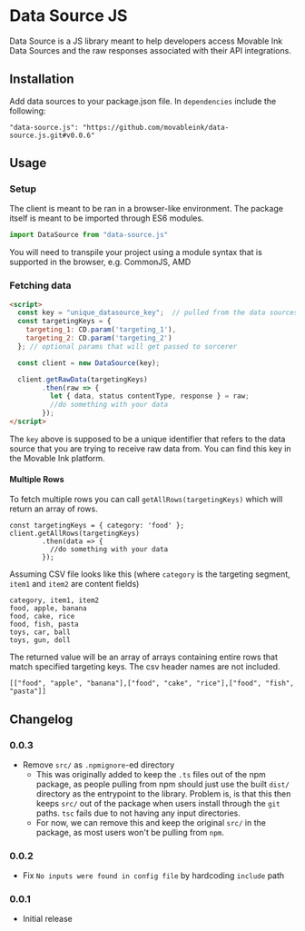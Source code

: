 # Data Source JS

Data Source is a JS library meant to help developers access Movable Ink Data Sources and the raw responses associated with their API integrations.

## Installation
Add data sources to your package.json file. In `dependencies` include the following:
```
"data-source.js": "https://github.com/movableink/data-source.js.git#v0.0.6"
```

## Usage

### Setup

The client is meant to be ran in a browser-like environment. The package itself is meant to be imported through ES6 modules.

```js
import DataSource from "data-source.js"
```

You will need to transpile your project using a module syntax that is supported in the browser, e.g. CommonJS, AMD

### Fetching data

```html
<script>
  const key = "unique_datasource_key";  // pulled from the data sources application
  const targetingKeys = {
    targeting_1: CD.param('targeting_1'),
    targeting_2: CD.param('targeting_2')
  }; // optional params that will get passed to sorcerer

  const client = new DataSource(key);

  client.getRawData(targetingKeys)
        .then(raw => {
          let { data, status contentType, response } = raw;
          //do something with your data
        });
</script>
```

The `key` above is supposed to be a unique identifier that refers to the data source that you are trying to receive raw
data from. You can find this key in the Movable Ink platform.

#### Multiple Rows

To fetch multiple rows you can call `getAllRows(targetingKeys)` which will return an array of rows.
```
const targetingKeys = { category: 'food' };
client.getAllRows(targetingKeys)
        .then(data => {
          //do something with your data
        });
```
Assuming CSV file looks like this (where `category` is the targeting segment, `item1` and `item2` are content fields)
```
category, item1, item2
food, apple, banana
food, cake, rice
food, fish, pasta
toys, car, ball
toys, gun, doll

```
The returned value will be an array of arrays containing entire rows that match specified targeting keys. The csv header names are not included.
```
[["food", "apple", "banana"],["food", "cake", "rice"],["food", "fish", "pasta"]]
```

## Changelog

### 0.0.3
  * Remove `src/` as `.npmignore`-ed directory
    * This was originally added to keep the `.ts` files out of the npm package, as people pulling from npm should just use the built `dist/` directory as the entrypoint to the library. Problem is, is that this then keeps `src/` out of the package when users install through the `git` paths. `tsc` fails due to not having any input directories.
    * For now, we can remove this and keep the original `src/` in the package, as most users won't be pulling from `npm`.

### 0.0.2
  * Fix `No inputs were found in config file` by hardcoding `include` path

### 0.0.1
  * Initial release
